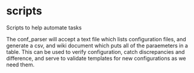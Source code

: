 # scripts
Scripts to help automate tasks

The conf_parser will accept a text file which lists configuration files, and generate a csv, and wiki document which puts all of the paraemeters in a table.
This can be used to verify configuration, catch discrepancies and difference, and serve to validate templates for new configurations as we need them.
